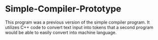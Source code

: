 # Simple-Compiler-Prototype
This program was a previous version of the simple compiler program. It utilizes C++ code to convert text input into tokens that a second program would be able to easily convert into machine language.
